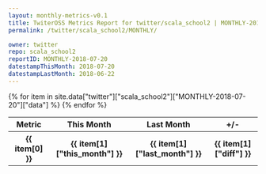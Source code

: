 ```yaml
---
layout: monthly-metrics-v0.1
title: TwiterOSS Metrics Report for twitter/scala_school2 | MONTHLY-2018-07-20 | 2018-07-20
permalink: /twitter/scala_school2/MONTHLY/

owner: twitter
repo: scala_school2
reportID: MONTHLY-2018-07-20
datestampThisMonth: 2018-07-20
datestampLastMonth: 2018-06-22
---
```


<table style="width: 100%">
    <tr>
        <th>Metric</th>
        <th>This Month</th>
        <th>Last Month</th>
        <th>+/-</th>
    </tr>
    {% for item in site.data["twitter"]["scala_school2"]["MONTHLY-2018-07-20"]["data"] %}
    <tr>
        <th>{{ item[0] }}</th>
        <th>{{ item[1]["this_month"] }}</th>
        <th>{{ item[1]["last_month"] }}</th>
        <th>{{ item[1]["diff"] }}</th>
    </tr>
    {% endfor %}
</table>


